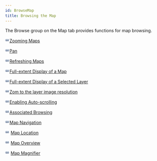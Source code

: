 ```yaml
---
id: BrowseMap
title: Browsing the Map
---
```

The Browse group on the Map tab provides functions for map browsing.

![](../../img/smalltitle.png)[Zooming Maps](ZoomInOut.htm)

![](../../img/smalltitle.png)[Pan](Pan.htm)

![](../../img/smalltitle.png)[Refreshing Maps](RefreshMap.htm)

![](../../img/smalltitle.png)[Full-extent Display of a Map](EntireView.htm)

![](../../img/smalltitle.png)[Full-extent Display of a Selected Layer](DTt2_Entire.htm)

![](../../img/smalltitle.png)[Zom to the layer image resolution](ZoomtoImgResolution.htm)

![](../../img/smalltitle.png)[Enabling Auto-scrolling](Scrolling.htm)

![](../../img/smalltitle.png)[Associated Browsing](WindowsBinding.htm)

![](../../img/smalltitle.png)[Map Navigation](MapNavigation.htm)

![](../../img/smalltitle.png) [Map Location](MapLocation.htm)

![](../../img/smalltitle.png) [Map Overview](MapEagleEye.htm)

![](../../img/smalltitle.png) [Map Magnifier](MapMagnifier.htm)